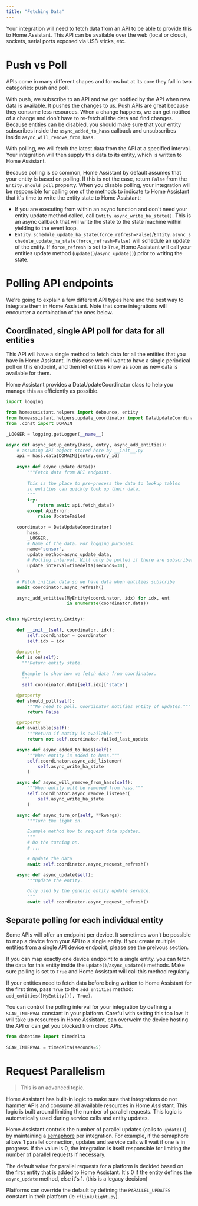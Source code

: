 ```yaml
---
title: "Fetching Data"
---
```


Your integration will need to fetch data from an API to be able to provide this to Home Assistant. This API can be available over the web (local or cloud), sockets, serial ports exposed via USB sticks, etc.

# Push vs Poll

APIs come in many different shapes and forms but at its core they fall in two categories: push and poll.

With push, we subscribe to an API and we get notified by the API when new data is available. It pushes the changes to us. Push APIs are great because they consume less resources. When a change happens, we can get notified of a change and don't have to re-fetch all the data and find changes. Because entities can be disabled, you should make sure that your entity subscribes inside the `async_added_to_hass` callback and unsubscribes inside `async_will_remove_from_hass`.

With polling, we will fetch the latest data from the API at a specified interval. Your integration will then supply this data to its entity, which is written to Home Assistant.

Because polling is so common, Home Assistant by default assumes that your entity is based on polling. If this is not the case, return `False` from the `Entity.should_poll` property. When you disable polling, your integration will be responsible for calling one of the methods to indicate to Home Assistant that it's time to write the entity state to Home Assistant:

- If you are executing from within an async function and don't need your entity update method called, call `Entity.async_write_ha_state()`. This is an async callback that will write the state to the state machine within yielding to the event loop.
- `Entity.schedule_update_ha_state(force_refresh=False)`/`Entity.async_schedule_update_ha_state(force_refresh=False)` will schedule an update of the entity. If `force_refresh` is set to `True`, Home Assistant will call your entities update method (`update()`/`async_update()`) prior to writing the state.

# Polling API endpoints

We're going to explain a few different API types here and the best way to integrate them in Home Assistant. Note that some integrations will encounter a combination of the ones below.

## Coordinated, single API poll for data for all entities

This API will have a single method to fetch data for all the entities that you have in Home Assistant. In this case we will want to have a single periodical poll on this endpoint, and then let entities know as soon as new data is available for them.

Home Assistant provides a DataUpdateCoordinator class to help you manage this as efficiently as possible.

```python
import logging

from homeassistant.helpers import debounce, entity
from homeassistant.helpers.update_coordinator import DataUpdateCoordinator, UpdateFailed
from .const import DOMAIN

_LOGGER = logging.getLogger(__name__)

async def async_setup_entry(hass, entry, async_add_entities):
    # assuming API object stored here by __init__.py
    api = hass.data[DOMAIN][entry.entry_id]  
    
    async def async_update_data():
        """Fetch data from API endpoint.
        
        This is the place to pre-process the data to lookup tables
        so entities can quickly look up their data.
        """
        try:
            return await api.fetch_data()
        except ApiError:
            raise UpdateFailed

    coordinator = DataUpdateCoordinator(
        hass,
        _LOGGER,
        # Name of the data. For logging purposes.
        name="sensor",
        update_method=async_update_data,
        # Polling interval. Will only be polled if there are subscribers.
        update_interval=timedelta(seconds=30),
    )

    # Fetch initial data so we have data when entities subscribe
    await coordinator.async_refresh()

    async_add_entities(MyEntity(coordinator, idx) for idx, ent
                       in enumerate(coordinator.data))


class MyEntity(entity.Entity):

    def __init__(self, coordinator, idx):
        self.coordinator = coordinator
        self.idx = idx

    @property
    def is_on(self):
      """Return entity state.
      
      Example to show how we fetch data from coordinator.
      """
      self.coordinator.data[self.idx]['state']

    @property
    def should_poll(self):
        """No need to poll. Coordinator notifies entity of updates."""
        return False

    @property
    def available(self):
        """Return if entity is available."""
        return not self.coordinator.failed_last_update

    async def async_added_to_hass(self):
        """When entity is added to hass."""
        self.coordinator.async_add_listener(
            self.async_write_ha_state
        )

    async def async_will_remove_from_hass(self):
        """When entity will be removed from hass."""
        self.coordinator.async_remove_listener(
            self.async_write_ha_state
        )

    async def async_turn_on(self, **kwargs):
        """Turn the light on.

        Example method how to request data updates.
        """
        # Do the turning on.
        # ...

        # Update the data
        await self.coordinator.async_request_refresh()

    async def async_update(self):
        """Update the entity.

        Only used by the generic entity update service.
        """
        await self.coordinator.async_request_refresh()
```

## Separate polling for each individual entity

Some APIs will offer an endpoint per device. It sometimes won't be possible to map a device from your API to a single entity. If you create multiple entities from a single API device endpoint, please see the preivous section.

If you can map exactly one device endpoint to a single entity, you can fetch the data for this entity inside the `update()`/`async_update()` methods. Make sure polling is set to `True` and Home Assistant will call this method regularly.

If your entities need to fetch data before being written to Home Assistant for the first time, pass `True` to the `add_entities` method: `add_entities([MyEntity()], True)`.

You can control the polling interval for your integration by defining a `SCAN_INTERVAL` constant in your platform. Careful with setting this too low. It will take up resources in Home Assistant, can overwelm the device hosting the API or can get you blocked from cloud APIs.

```python
from datetime import timedelta

SCAN_INTERVAL = timedelta(seconds=5)
```

# Request Parallelism

> This is an advanced topic.

Home Assistant has built-in logic to make sure that integrations do not hammer APIs and consume all available resources in Home Assistant. This logic is built around limiting the number of parallel requests. This logic is automatically used during service calls and entity updates.

Home Assistant controls the number of parallel updates (calls to `update()`) by maintaining a [semaphore](https://docs.python.org/3/library/asyncio-sync.html#asyncio.Semaphore) per integration. For example, if the semaphore allows 1 parallel connection, updates and service calls will wait if one is in progress. If the value is 0, the integration is itself responsible for limiting the number of parallel requests if necessary.

The default value for parallel requests for a platform is decided based on the first entity that is added to Home Assistant. It's 0 if the entity defines the `async_update` method, else it's 1. (this is a legacy decision)

Platforms can override the default by defining the `PARALLEL_UPDATES` constant in their platform (ie `rflink/light.py`).
